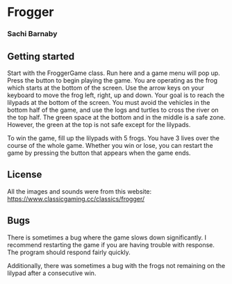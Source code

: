 # Frogger
### Sachi Barnaby


## Getting started

Start with the FroggerGame class. Run here and a game menu will pop up. Press the button to begin playing the game.
You are operating as the frog which starts at the bottom of the screen. Use the arrow keys on your keyboard to 
move the frog left, right, up and down. Your goal is to reach the lilypads at the bottom of the screen. You must avoid 
the vehicles in the bottom half of the game, and use the logs and turtles to cross the river on the top half. The green
space at the bottom and in the middle is a safe zone. However, the green at the top is not safe except for the lilypads.

To win the game, fill up the lilypads with 5 frogs. You have 3 lives over the course of the whole game. 
Whether you win or lose, you can restart the game by pressing the button that appears when the game ends.

## License
All the images and sounds were from this website: https://www.classicgaming.cc/classics/frogger/

## Bugs
There is sometimes a bug where the game slows down significantly. I recommend restarting the game if you are having 
trouble with response. The program should respond fairly quickly. 

Additionally, there was sometimes a bug with the frogs not remaining on the lilypad after a consecutive win.